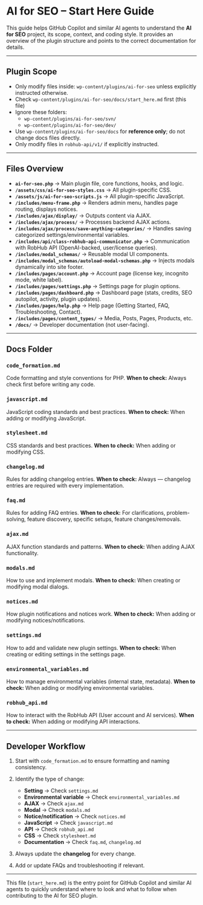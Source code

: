 # AI for SEO – Start Here Guide

This guide helps GitHub Copilot and similar AI agents to understand the **AI for SEO** project, its scope, context, and coding style. It provides an overview of the plugin structure and points to the correct documentation for details.

---

## Plugin Scope

* Only modify files inside: `wp-content/plugins/ai-for-seo` unless explicitly instructed otherwise.
* Check `wp-content/plugins/ai-for-seo/docs/start_here.md` first (this file)
* Ignore these folders:
    * `wp-content/plugins/ai-for-seo/svn/`
    * `wp-content/plugins/ai-for-seo/dev/`
* Use `wp-content/plugins/ai-for-seo/docs` for **reference only**; do not change docs files directly.
* Only modify files in `robhub-api/v1/` if explicitly instructed.

---

## Files Overview

* **`ai-for-seo.php`** → Main plugin file, core functions, hooks, and logic.
* **`/assets/css/ai-for-seo-styles.css`** → All plugin-specific CSS.
* **`/assets/js/ai-for-seo-scripts.js`** → All plugin-specific JavaScript.
* **`/includes/menu-frame.php`** → Renders admin menu, handles page routing, displays notices.
* **`/includes/ajax/display/`** → Outputs content via AJAX.
* **`/includes/ajax/process/`** → Processes backend AJAX actions.
* **`/includes/ajax/process/save-anything-categories/`** → Handles saving categorized settings/environmental variables.
* **`/includes/api/class-robhub-api-communicator.php`** → Communication with RobHub API (OpenAI-backed, user/license queries).
* **`/includes/modal_schemas/`** → Reusable modal UI components.
* **`/includes/modal_schemas/autoload-modal-schemas.php`** → Injects modals dynamically into site footer.
* **`/includes/pages/account.php`** → Account page (license key, incognito mode, white label).
* **`/includes/pages/settings.php`** → Settings page for plugin options.
* **`/includes/pages/dashboard.php`** → Dashboard page (stats, credits, SEO autopilot, activity, plugin updates).
* **`/includes/pages/help.php`** → Help page (Getting Started, FAQ, Troubleshooting, Contact).
* **`/includes/pages/content_types/`** → Media, Posts, Pages, Products, etc.
* **`/docs/`** → Developer documentation (not user-facing).

---

## Docs Folder

### `code_formation.md`

Code formatting and style conventions for PHP.
**When to check:** Always check first before writing any code.

### `javascript.md`

JavaScript coding standards and best practices.
**When to check:** When adding or modifying JavaScript.

### `stylesheet.md`

CSS standards and best practices.
**When to check:** When adding or modifying CSS.

### `changelog.md`

Rules for adding changelog entries.
**When to check:** Always — changelog entries are required with every implementation.

### `faq.md`

Rules for adding FAQ entries.
**When to check:** For clarifications, problem-solving, feature discovery, specific setups, feature changes/removals.

### `ajax.md`

AJAX function standards and patterns.
**When to check:** When adding AJAX functionality.

### `modals.md`

How to use and implement modals.
**When to check:** When creating or modifying modal dialogs.

### `notices.md`

How plugin notifications and notices work.
**When to check:** When adding or modifying notices/notifications.

### `settings.md`

How to add and validate new plugin settings.
**When to check:** When creating or editing settings in the settings page.

### `environmental_variables.md`

How to manage environmental variables (internal state, metadata).
**When to check:** When adding or modifying environmental variables.

### `robhub_api.md`

How to interact with the RobHub API (User account and AI services).
**When to check:** When adding or modifying API interactions.

---

## Developer Workflow

1. Start with `code_formation.md` to ensure formatting and naming consistency.
2. Identify the type of change:

    * **Setting** → Check `settings.md`
    * **Environmental variable** → Check `environmental_variables.md`
    * **AJAX** → Check `ajax.md`
    * **Modal** → Check `modals.md`
    * **Notice/notification** → Check `notices.md`
    * **JavaScript** → Check `javascript.md`
    * **API** → Check `robhub_api.md`
    * **CSS** → Check `stylesheet.md`
    * **Documentation** → Check `faq.md`, `changelog.md`
3. Always update the **changelog** for every change.
4. Add or update FAQs and troubleshooting if relevant.

---

This file (`start_here.md`) is the entry point for GitHub Copilot and similar AI agents to quickly understand where to look and what to follow when contributing to the AI for SEO plugin.
